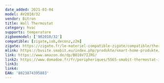 ```yaml
---
date_added: 2021-03-04
model: AV2010/32
vendor: Bitron
title: Wall Thermostat
category: hvac
supports: temperature
zigbeemodel: ['902010/32']
compatible: [zigate,iob,deconz,z2m]
zigate: https://zigate.fr/le-materiel-compatible-zigate/compatible/thermostatbitron90201032
mlink: https://bvsite.smabit.eu/index.php/produkte/smart-home-produkte/funkthermostat/
link: https://www.amazon.de/dp/B016V7IJRG/
link2: https://www.domadoo.fr/fr/peripheriques/5565-smabit-thermostat-intelligent-zigbee-avec-relais-8023874395883.html
link3: 
link4:
EAN: '8023874395883' 
---
```


